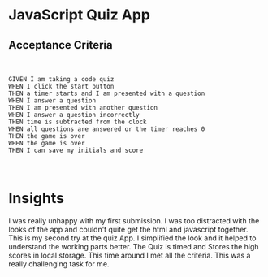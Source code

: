 # JavaScript Quiz App


## Acceptance Criteria
​
```
GIVEN I am taking a code quiz
WHEN I click the start button
THEN a timer starts and I am presented with a question
WHEN I answer a question
THEN I am presented with another question
WHEN I answer a question incorrectly
THEN time is subtracted from the clock
WHEN all questions are answered or the timer reaches 0
THEN the game is over
WHEN the game is over
THEN I can save my initials and score
```
​
# Insights

I was really unhappy with my first submission.
I was too distracted with the looks of the app
and couldn't quite get the html and javascript together.
This is my second try at the quiz App.
I simplified the look and it helped to understand the working parts better.
The Quiz is timed and Stores the high scores in local storage.
This time around I met all the criteria.
This was a really challenging task for me.

